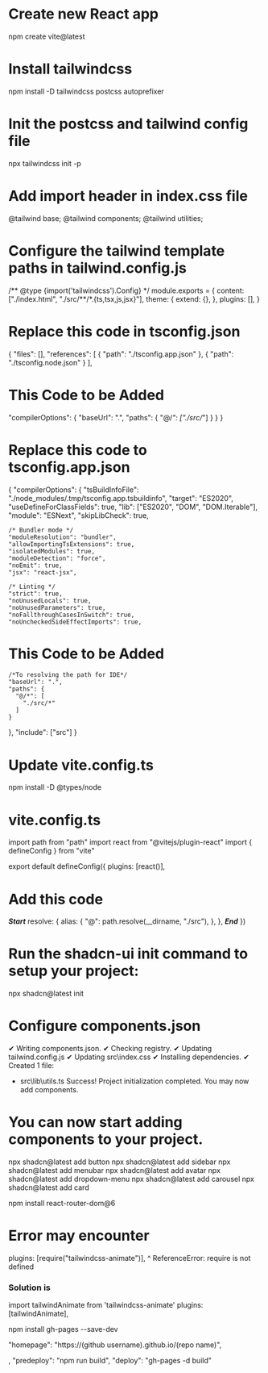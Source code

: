 # Create new React app

npm create vite@latest

# Install tailwindcss

npm install -D tailwindcss postcss autoprefixer

# Init the postcss and tailwind config file

npx tailwindcss init -p

# Add import header in index.css file

@tailwind base;
@tailwind components;
@tailwind utilities;

# Configure the tailwind template paths in tailwind.config.js

/** @type {import('tailwindcss').Config} \*/
module.exports = {
content: ["./index.html", "./src/**/\*.{ts,tsx,js,jsx}"],
theme: {
extend: {},
},
plugins: [],
}

# Replace this code in tsconfig.json

{
"files": [],
"references": [
{ "path": "./tsconfig.app.json" },
{ "path": "./tsconfig.node.json" }
],

# This Code to be Added

"compilerOptions": {
"baseUrl": ".",
"paths": {
"@/_": ["./src/_"]
}
}
}

# Replace this code to tsconfig.app.json

{
"compilerOptions": {
"tsBuildInfoFile": "./node_modules/.tmp/tsconfig.app.tsbuildinfo",
"target": "ES2020",
"useDefineForClassFields": true,
"lib": ["ES2020", "DOM", "DOM.Iterable"],
"module": "ESNext",
"skipLibCheck": true,

    /* Bundler mode */
    "moduleResolution": "bundler",
    "allowImportingTsExtensions": true,
    "isolatedModules": true,
    "moduleDetection": "force",
    "noEmit": true,
    "jsx": "react-jsx",

    /* Linting */
    "strict": true,
    "noUnusedLocals": true,
    "noUnusedParameters": true,
    "noFallthroughCasesInSwitch": true,
    "noUncheckedSideEffectImports": true,

# This Code to be Added

    /*To resolving the path for IDE*/
    "baseUrl": ".",
    "paths": {
      "@/*": [
        "./src/*"
      ]
    }

},
"include": ["src"]
}

# Update vite.config.ts
npm install -D @types/node

# vite.config.ts
import path from "path"
import react from "@vitejs/plugin-react"
import { defineConfig } from "vite"

export default defineConfig({
  plugins: [react()],
  # Add this code
  ***Start***
  resolve: {
    alias: {
      "@": path.resolve(__dirname, "./src"),
    },
  },
   ***End***
})

# Run the shadcn-ui init command to setup your project:
npx shadcn@latest init

# Configure components.json
✔ Writing components.json.
✔ Checking registry.
✔ Updating tailwind.config.js
✔ Updating src\index.css
✔ Installing dependencies.
✔ Created 1 file:
  - src\lib\utils.ts
Success! Project initialization completed.
You may now add components.


# You can now start adding components to your project.
npx shadcn@latest add button
npx shadcn@latest add sidebar
npx shadcn@latest add menubar
npx shadcn@latest add avatar
npx shadcn@latest add dropdown-menu
npx shadcn@latest add carousel
npx shadcn@latest add card

npm install react-router-dom@6

# Error may encounter
plugins: [require("tailwindcss-animate")],
          ^
ReferenceError: require is not defined

### Solution is 
import tailwindAnimate from 'tailwindcss-animate'
  plugins: [tailwindAnimate],



  npm install gh-pages --save-dev

   "homepage": "https://(github username).github.io/(repo name)",

   ,
    "predeploy": "npm run build",
    "deploy": "gh-pages -d build"